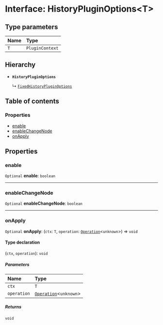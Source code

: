 # Interface: HistoryPluginOptions\<T>

## Type parameters

| Name | Type |
| :------ | :------ |
| `T` | `PluginContext` |

## Hierarchy

* **`HistoryPluginOptions`**

  ↳ [`FixedHistoryPluginOptions`](/auto-docs/fixed-history-plugin/interfaces/FixedHistoryPluginOptions.md)

## Table of contents

### Properties

* [enable](/auto-docs/fixed-history-plugin/interfaces/HistoryPluginOptions.md#enable)
* [enableChangeNode](/auto-docs/fixed-history-plugin/interfaces/HistoryPluginOptions.md#enablechangenode)
* [onApply](/auto-docs/fixed-history-plugin/interfaces/HistoryPluginOptions.md#onapply)

## Properties

### enable

`Optional` **enable**: `boolean`

***

### enableChangeNode

`Optional` **enableChangeNode**: `boolean`

***

### onApply

`Optional` **onApply**: (`ctx`: `T`, `operation`: [`Operation`](/auto-docs/fixed-history-plugin/interfaces/Operation.md)<`unknown`>) => `void`

#### Type declaration

(`ctx`, `operation`): `void`

##### Parameters

| Name | Type |
| :------ | :------ |
| `ctx` | `T` |
| `operation` | [`Operation`](/auto-docs/fixed-history-plugin/interfaces/Operation.md)<`unknown`> |

##### Returns

`void`
